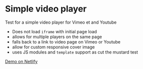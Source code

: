 # Simple video player

Test for a simple video player for Vimeo et and Youtube

- Does not load `iframe` with initial page load
- allows for multiple players on the same page
- falls back to a link to video page on Vimeo or Youtube
- allow for custom responsive cover image
- uses JS modules and `template` support as cut the mustard test

[Demo on Netlify](https://smallvideoplayer.netlify.app)
